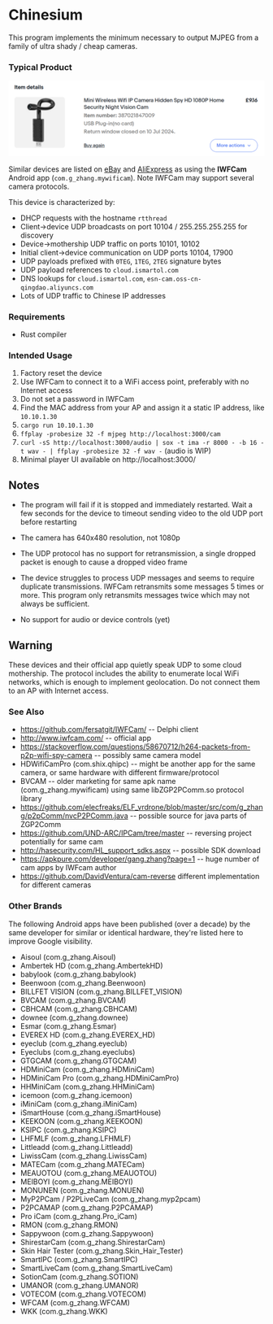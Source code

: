 # Chinesium

This program implements the minimum necessary to output MJPEG from a family of
ultra shady / cheap cameras.


### Typical Product

![Mini Wireless Wifi IP Camera Hidden Spy HD 1080P Home Security Night Vision Cam](images/typical.png)

Similar devices are listed on [eBay](https://www.ebay.co.uk/sch/i.html?_from=R40&_trksid=p2334524.m570.l1313&_nkw=%22iwfcam%22&_sacat=0&LH_TitleDesc=1&_odkw=%22iwfcam%22&_osacat=See-All-Categories) and
[AliExpress](https://vi.aliexpress.com/w/wholesale-%22iwfcam%22.html?spm=a2g0o.home.search.0)
as using the **IWFCam** Android app (`com.g_zhang.mywificam`). Note IWFCam may
support several camera protocols.


This device is characterized by:

* DHCP requests with the hostname `rtthread`
* Client->device UDP broadcasts on port 10104 / 255.255.255.255 for discovery
* Device->mothership UDP traffic on ports 10101, 10102
* Initial client->device communication on UDP ports 10104, 17900
* UDP payloads prefixed with `0TEG`, `1TEG`, `2TEG` signature bytes
* UDP payload references to `cloud.ismartol.com`
* DNS lookups for `cloud.ismartol.com`, `esn-cam.oss-cn-qingdao.aliyuncs.com`
* Lots of UDP traffic to Chinese IP addresses


### Requirements

* Rust compiler


### Intended Usage

1. Factory reset the device
2. Use IWFCam to connect it to a WiFi access point, preferably with no
   Internet access
3. Do not set a password in IWFCam
4. Find the MAC address from your AP and assign it a static IP address, like `10.10.1.30`
5. `cargo run 10.10.1.30`
6. `ffplay -probesize 32 -f mjpeg http://localhost:3000/cam`
7. `curl -sS http://localhost:3000/audio | sox -t ima -r 8000 - -b 16 -t wav - | ffplay -probesize 32 -f wav -` (audio is WIP)
8. Minimal player UI available on http://localhost:3000/


## Notes

* The program will fail if it is stopped and immediately restarted. Wait a few
  seconds for the device to timeout sending video to the old UDP port before
  restarting

* The camera has 640x480 resolution, not 1080p

* The UDP protocol has no support for retransmission, a single dropped packet
  is enough to cause a dropped video frame

* The device struggles to process UDP messages and seems to require duplicate
  transmissions. IWFCam retransmits some messages 5 times or more. This program
  only retransmits messages twice which may not always be sufficient.

* No support for audio or device controls (yet)


## Warning

These devices and their official app quietly speak UDP to some cloud
mothership. The protocol includes the ability to enumerate local WiFi networks,
which is enough to implement geolocation. Do not connect them to an AP with
Internet access.


### See Also

* https://github.com/fersatgit/IWFCam/ -- Delphi client
* http://www.iwfcam.com/ -- official app
* https://stackoverflow.com/questions/58670712/h264-packets-from-p2p-wifi-spy-camera -- possibly same camera model
* HDWifiCamPro (com.shix.qhipc) -- might be another app for the same camera, or same hardware with different firmware/protocol
* BVCAM -- older marketing for same apk name (com.g_zhang.mywificam) using same libZGP2PComm.so protocol library
* https://github.com/elecfreaks/ELF_vrdrone/blob/master/src/com/g_zhang/p2pComm/nvcP2PComm.java -- possible source for java parts of ZGP2Comm
* https://github.com/UND-ARC/IPCam/tree/master -- reversing project potentially for same cam
* http://hasecurity.com/HL_support_sdks.aspx -- possible SDK download
* https://apkpure.com/developer/gang.zhang?page=1 -- huge number of cam apps by IWFcam author
* https://github.com/DavidVentura/cam-reverse different implementation for different cameras

### Other Brands

The following Android apps have been published (over a decade) by the same
developer for similar or identical hardware, they're listed here to improve
Google visibility.

* Aisoul (com.g_zhang.Aisoul)
* Ambertek HD (com.g_zhang.AmbertekHD)
* babylook (com.g_zhang.babylook)
* Beenwoon (com.g_zhang.Beenwoon)
* BILLFET VISION (com.g_zhang.BILLFET_VISION)
* BVCAM (com.g_zhang.BVCAM)
* CBHCAM (com.g_zhang.CBHCAM)
* downee (com.g_zhang.downee)
* Esmar (com.g_zhang.Esmar)
* EVEREX HD (com.g_zhang.EVEREX_HD)
* eyeclub (com.g_zhang.eyeclub)
* Eyeclubs (com.g_zhang.eyeclubs)
* GTGCAM (com.g_zhang.GTGCAM)
* HDMiniCam (com.g_zhang.HDMiniCam)
* HDMiniCam Pro (com.g_zhang.HDMiniCamPro)
* HHMiniCam (com.g_zhang.HHMiniCam)
* icemoon (com.g_zhang.icemoon)
* iMiniCam (com.g_zhang.iMiniCam)
* iSmartHouse (com.g_zhang.iSmartHouse)
* KEEKOON (com.g_zhang.KEEKOON)
* KSIPC (com.g_zhang.KSIPC)
* LHFMLF (com.g_zhang.LFHMLF)
* Littleadd (com.g_zhang.Littleadd)
* LiwissCam (com.g_zhang.LiwissCam)
* MATECam (com.g_zhang.MATECam)
* MEAUOTOU (com.g_zhang.MEAUOTOU)
* MEIBOYI (com.g_zhang.MEIBOYI)
* MONUNEN (com.g_zhang.MONUEN)
* MyP2PCam / P2PLiveCam  (com.g_zhang.myp2pcam)
* P2PCAMAP (com.g_zhang.P2PCAMAP)
* Pro iCam (com.g_zhang.Pro_iCam)
* RMON (com.g_zhang.RMON)
* Sappywoon (com.g_zhang.Sappywoon)
* ShirestarCam (com.g_zhang.ShirestarCam)
* Skin Hair Tester (com.g_zhang.Skin_Hair_Tester)
* SmartIPC (com.g_zhang.SmartIPC)
* SmartLiveCam (com.g_zhang.SmartLiveCam)
* SotionCam (com.g_zhang.SOTION)
* UMANOR (com.g_zhang.UMANOR)
* VOTECOM (com.g_zhang.VOTECOM)
* WFCAM (com.g_zhang.WFCAM)
* WKK (com.g_zhang.WKK)
